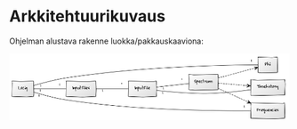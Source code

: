 # Arkkitehtuurikuvaus

Ohjelman alustava rakenne luokka/pakkauskaaviona:

<img src="https://github.com/Robustic/ot-harjoitustyo/blob/master/dokumentointi/kuvat/Architecture.png" width="975">

